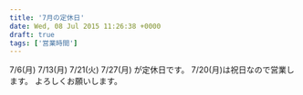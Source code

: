 ```yaml
---
title: '7月の定休日'
date: Wed, 08 Jul 2015 11:26:38 +0000
draft: true
tags: ['営業時間']
---
```


7/6(月) 7/13(月) 7/21(火) 7/27(月) が定休日です。 7/20(月)は祝日なので営業します。 よろしくお願いします。